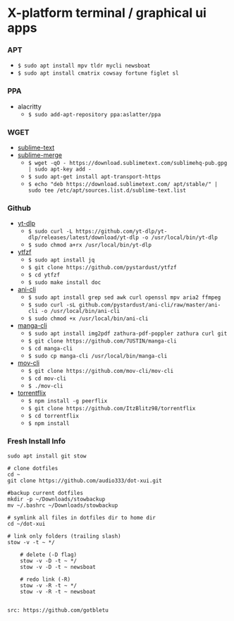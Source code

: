 # X-platform terminal / graphical ui apps

### APT
* `$ sudo apt install mpv tldr mycli newsboat`
* `$ sudo apt install cmatrix cowsay fortune figlet sl`

### PPA
* alacritty
  * `$ sudo add-apt-repository ppa:aslatter/ppa`

### WGET
* [sublime-text](https://www.sublimetext.com/docs/linux_repositories.html#apt)  
* [sublime-merge](https://www.sublimemerge.com/docs/linux_repositories#apt)
  * `$ wget -qO - https://download.sublimetext.com/sublimehq-pub.gpg | sudo apt-key add -`
  * `$ sudo apt-get install apt-transport-https`
  * `$ echo "deb https://download.sublimetext.com/ apt/stable/" | sudo tee /etc/apt/sources.list.d/sublime-text.list`

### Github
* [yt-dlp](https://github.com/yt-dlp/yt-dlp#installation)
  * `$ sudo curl -L https://github.com/yt-dlp/yt-dlp/releases/latest/download/yt-dlp -o /usr/local/bin/yt-dlp`
  * `$ sudo chmod a+rx /usr/local/bin/yt-dlp`
* [ytfzf](https://github.com/pystardust/ytfzf#install)
  * `$ sudo apt install jq`
  * `$ git clone https://github.com/pystardust/ytfzf`
  * `$ cd ytfzf`
  * `$ sudo make install doc`
* [ani-cli](https://github.com/pystardust/ani-cli#linux--mac-os)
  * `$ sudo apt install grep sed awk curl openssl mpv aria2 ffmpeg` 
  * `$ sudo curl -sL github.com/pystardust/ani-cli/raw/master/ani-cli -o /usr/local/bin/ani-cli` 
  * `$ sudo chmod +x /usr/local/bin/ani-cli` 
* [manga-cli](https://github.com/7USTIN/manga-cli#linux)
  * `$ sudo apt install img2pdf zathura-pdf-poppler zathura curl git` 
  * `$ git clone https://github.com/7USTIN/manga-cli` 
  * `$ cd manga-cli` 
  * `$ sudo cp manga-cli /usr/local/bin/manga-cli` 
* [mov-cli](https://github.com/mov-cli/mov-cli#shell)
  * `$ git clone https://github.com/mov-cli/mov-cli` 
  * `$ cd mov-cli` 
  * `$ ./mov-cli` 
* [torrentflix](https://github.com/ItzBlitz98/torrentflix#install-manual)
  * `$ npm install -g peerflix`
  * `$ git clone https://github.com/ItzBlitz98/torrentflix`
  * `$ cd torrentflix`
  * `$ npm install`

### Fresh Install Info
    sudo apt install git stow

    # clone dotfiles
    cd ~
    git clone https://github.com/audio333/dot-xui.git

    #backup current dotfiles
    mkdir -p ~/Downloads/stowbackup
    mv ~/.bashrc ~/Downloads/stowbackup

    # symlink all files in dotfiles dir to home dir
    cd ~/dot-xui

    # link only folders (trailing slash)
    stow -v -t ~ */

        # delete (-D flag)
        stow -v -D -t ~ */
        stow -v -D -t ~ newsboat

        # redo link (-R)
        stow -v -R -t ~ */
        stow -v -R -t ~ newsboat


    src: https://github.com/gotbletu

